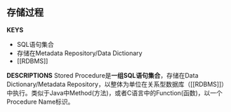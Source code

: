 ## 存储过程
**KEYS**
- SQL语句集合
- 存储在Metadata Repository/Data Dictionary
- [[RDBMS]]

**DESCRIPTIONS**
Stored Procedure是**一组SQL语句集合**，存储在Data Dictionary/Metadata Repository，以整体为单位在关系型数据库（[[RDBMS]]）中执行。类似于Java中Method(方法)，或者C语言中的Function(函数)，以一个Procedure Name标识。



